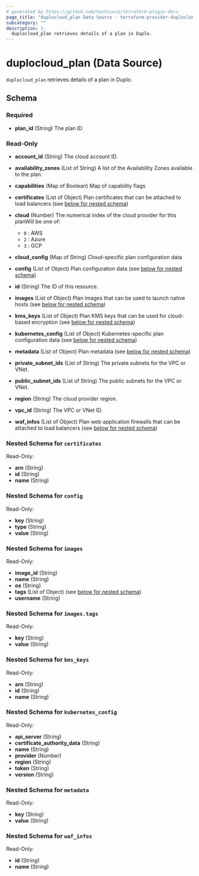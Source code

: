 ```yaml
---
# generated by https://github.com/hashicorp/terraform-plugin-docs
page_title: "duplocloud_plan Data Source - terraform-provider-duplocloud"
subcategory: ""
description: |-
  duplocloud_plan retrieves details of a plan in Duplo.
---
```


# duplocloud_plan (Data Source)

`duplocloud_plan` retrieves details of a plan in Duplo.



<!-- schema generated by tfplugindocs -->
## Schema

### Required

- **plan_id** (String) The plan ID

### Read-Only

- **account_id** (String) The cloud account ID.
- **availability_zones** (List of String) A list of the Availability Zones available to the plan.
- **capabilities** (Map of Boolean) Map of capability flags
- **certificates** (List of Object) Plan certificates that can be attached to load balancers (see [below for nested schema](#nestedatt--certificates))
- **cloud** (Number) The numerical index of the cloud provider for this planWill be one of:

   - `0` : AWS
   - `2` : Azure
   - `3` : GCP
- **cloud_config** (Map of String) Cloud-specific plan configuration data
- **config** (List of Object) Plan configuration data (see [below for nested schema](#nestedatt--config))
- **id** (String) The ID of this resource.
- **images** (List of Object) Plan images that can be used to launch native hosts (see [below for nested schema](#nestedatt--images))
- **kms_keys** (List of Object) Plan KMS keys that can be used for cloud-based encryption (see [below for nested schema](#nestedatt--kms_keys))
- **kubernetes_config** (List of Object) Kubernetes-specific plan configuration data (see [below for nested schema](#nestedatt--kubernetes_config))
- **metadata** (List of Object) Plan metadata (see [below for nested schema](#nestedatt--metadata))
- **private_subnet_ids** (List of String) The private subnets for the VPC or VNet.
- **public_subnet_ids** (List of String) The public subnets for the VPC or VNet.
- **region** (String) The cloud provider region.
- **vpc_id** (String) The VPC or VNet ID.
- **waf_infos** (List of Object) Plan web application firewalls that can be attached to load balancers (see [below for nested schema](#nestedatt--waf_infos))

<a id="nestedatt--certificates"></a>
### Nested Schema for `certificates`

Read-Only:

- **arn** (String)
- **id** (String)
- **name** (String)


<a id="nestedatt--config"></a>
### Nested Schema for `config`

Read-Only:

- **key** (String)
- **type** (String)
- **value** (String)


<a id="nestedatt--images"></a>
### Nested Schema for `images`

Read-Only:

- **image_id** (String)
- **name** (String)
- **os** (String)
- **tags** (List of Object) (see [below for nested schema](#nestedobjatt--images--tags))
- **username** (String)

<a id="nestedobjatt--images--tags"></a>
### Nested Schema for `images.tags`

Read-Only:

- **key** (String)
- **value** (String)



<a id="nestedatt--kms_keys"></a>
### Nested Schema for `kms_keys`

Read-Only:

- **arn** (String)
- **id** (String)
- **name** (String)


<a id="nestedatt--kubernetes_config"></a>
### Nested Schema for `kubernetes_config`

Read-Only:

- **api_server** (String)
- **certificate_authority_data** (String)
- **name** (String)
- **provider** (Number)
- **region** (String)
- **token** (String)
- **version** (String)


<a id="nestedatt--metadata"></a>
### Nested Schema for `metadata`

Read-Only:

- **key** (String)
- **value** (String)


<a id="nestedatt--waf_infos"></a>
### Nested Schema for `waf_infos`

Read-Only:

- **id** (String)
- **name** (String)


